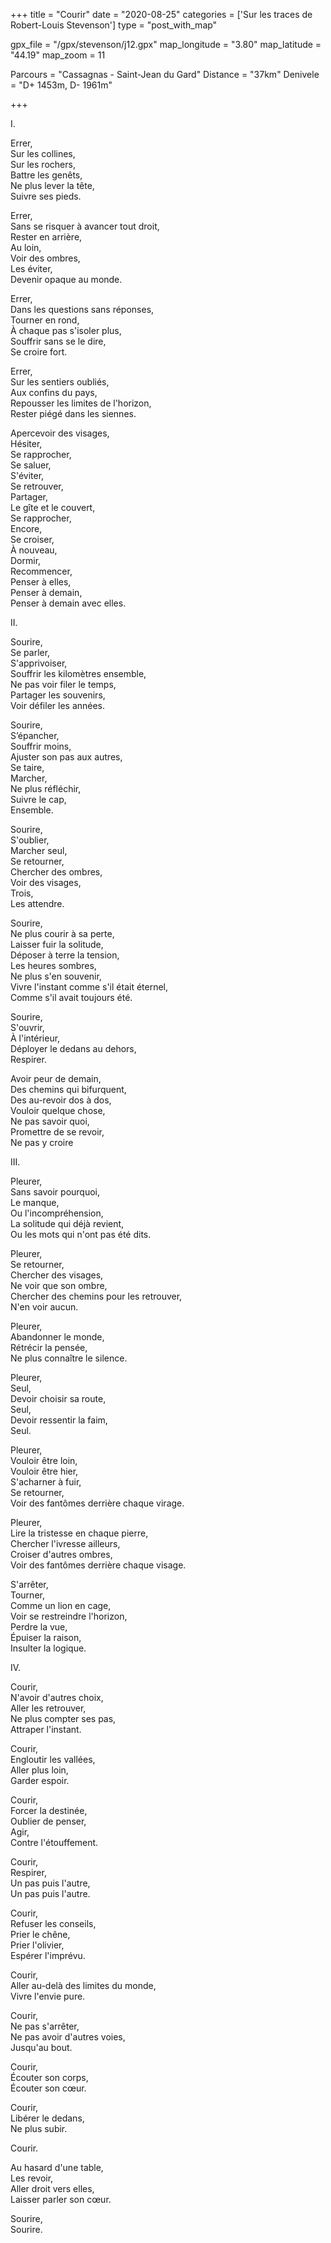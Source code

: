 +++
title = "Courir"
date = "2020-08-25"
categories = ['Sur les traces de Robert-Louis Stevenson']
type = "post_with_map"

gpx_file = "/gpx/stevenson/j12.gpx"
map_longitude = "3.80"
map_latitude = "44.19"
map_zoom = 11

Parcours = "Cassagnas - Saint-Jean du Gard"
Distance = "37km"
Denivele = "D+ 1453m, D- 1961m"

+++

I.

Errer,  
Sur les collines,   
Sur les rochers,  
Battre les genêts,  
Ne plus lever la tête,  
Suivre ses pieds.

Errer,  
Sans se risquer à avancer tout droit,  
Rester en arrière,  
Au loin,  
Voir des ombres,  
Les éviter,  
Devenir opaque au monde.  

Errer,  
Dans les questions sans réponses,  
Tourner en rond,  
À chaque pas s'isoler plus,  
Souffrir sans se le dire,  
Se croire fort.  

Errer,  
Sur les sentiers oubliés,  
Aux confins du pays,  
Repousser les limites de l'horizon,  
Rester piégé dans les siennes.  

Apercevoir des visages,  
Hésiter,  
Se rapprocher,  
Se saluer,  
S'éviter,  
Se retrouver,  
Partager,  
Le gîte et le couvert,  
Se rapprocher,  
Encore,  
Se croiser,  
À nouveau,  
Dormir,  
Recommencer,  
Penser à elles,  
Penser à demain,  
Penser à demain avec elles.  

II.

Sourire,  
Se parler,  
S'apprivoiser,  
Souffrir les kilomètres ensemble,  
Ne pas voir filer le temps,  
Partager les souvenirs,  
Voir défiler les années.  

Sourire,  
S’épancher,  
Souffrir moins,  
Ajuster son pas aux autres,  
Se taire,  
Marcher,  
Ne plus réfléchir,  
Suivre le cap,  
Ensemble.  

Sourire,  
S'oublier,  
Marcher seul,  
Se retourner,  
Chercher des ombres,  
Voir des visages,  
Trois,  
Les attendre.  

Sourire,  
Ne plus courir à sa perte,  
Laisser fuir la solitude,  
Déposer à terre la tension,  
Les heures sombres,  
Ne plus s'en souvenir,  
Vivre l'instant comme s'il était éternel,  
Comme s'il avait toujours été.  

Sourire,  
S'ouvrir,  
À l'intérieur,  
Déployer le dedans au dehors,  
Respirer.  

Avoir peur de demain,  
Des chemins qui bifurquent,  
Des au-revoir dos à dos,  
Vouloir quelque chose,  
Ne pas savoir quoi,  
Promettre de se revoir,  
Ne pas y croire  

III.

Pleurer,  
Sans savoir pourquoi,  
Le manque,  
Ou l'incompréhension,  
La solitude qui déjà revient,  
Ou les mots qui n'ont pas été dits.  

Pleurer,  
Se retourner,  
Chercher des visages,  
Ne voir que son ombre,  
Chercher des chemins pour les retrouver,  
N'en voir aucun.   

Pleurer,  
Abandonner le monde,  
Rétrécir la pensée,  
Ne plus connaître le silence.  

Pleurer,  
Seul,  
Devoir choisir sa route,   
Seul,  
Devoir ressentir la faim,   
Seul.  

Pleurer,  
Vouloir être loin,  
Vouloir être hier,  
S'acharner à fuir,  
Se retourner,  
Voir des fantômes derrière chaque virage.  
  
Pleurer,  
Lire la tristesse en chaque pierre,  
Chercher l'ivresse ailleurs,  
Croiser d'autres ombres,  
Voir des fantômes derrière chaque visage.  
  
S'arrêter,  
Tourner,  
Comme un lion en cage,  
Voir se restreindre l'horizon,  
Perdre la vue,  
Épuiser la raison,  
Insulter la logique.  
  
IV.  
  
Courir,  
N'avoir d'autres choix,  
Aller les retrouver,  
Ne plus compter ses pas,  
Attraper l'instant.  
  
Courir,  
Engloutir les vallées,  
Aller plus loin,  
Garder espoir.  
  
Courir,  
Forcer la destinée,  
Oublier de penser,  
Agir,  
Contre l'étouffement.
  
Courir,  
Respirer,  
Un pas puis l'autre,  
Un pas puis l'autre.  
  
Courir,  
Refuser les conseils,  
Prier le chêne,  
Prier l'olivier,  
Espérer l'imprévu.  
  
Courir,  
Aller au-delà des limites du monde,  
Vivre l'envie pure.  
  
Courir,  
Ne pas s'arrêter,  
Ne pas avoir d'autres voies,  
Jusqu'au bout.  
  
Courir,  
Écouter son corps,  
Écouter son cœur.  
  
Courir,  
Libérer le dedans,  
Ne plus subir.    
  
Courir.  
  
Au hasard d'une table,  
Les revoir,  
Aller droit vers elles,  
Laisser parler son cœur.  
  
Sourire,  
Sourire.  
